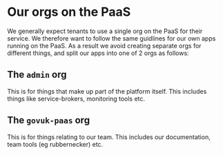 # Our orgs on the PaaS

We generally expect tenants to use a single org on the PaaS for their service.
We therefore want to follow the same guidlines for our own apps running on the
PaaS. As a result we avoid creating separate orgs for different things, and
split our apps into one of 2 orgs as follows:

## The `admin` org

This is for things that make up part of the platform itself. This includes
things like service-brokers, monitoring tools etc.

## The `govuk-paas` org

This is for things relating to our team. This includes our documentation, team
tools (eg rubbernecker) etc.
